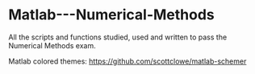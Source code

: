 # Matlab---Numerical-Methods
All the scripts and functions studied, used and written to pass the Numerical Methods exam.

Matlab colored themes:
https://github.com/scottclowe/matlab-schemer
